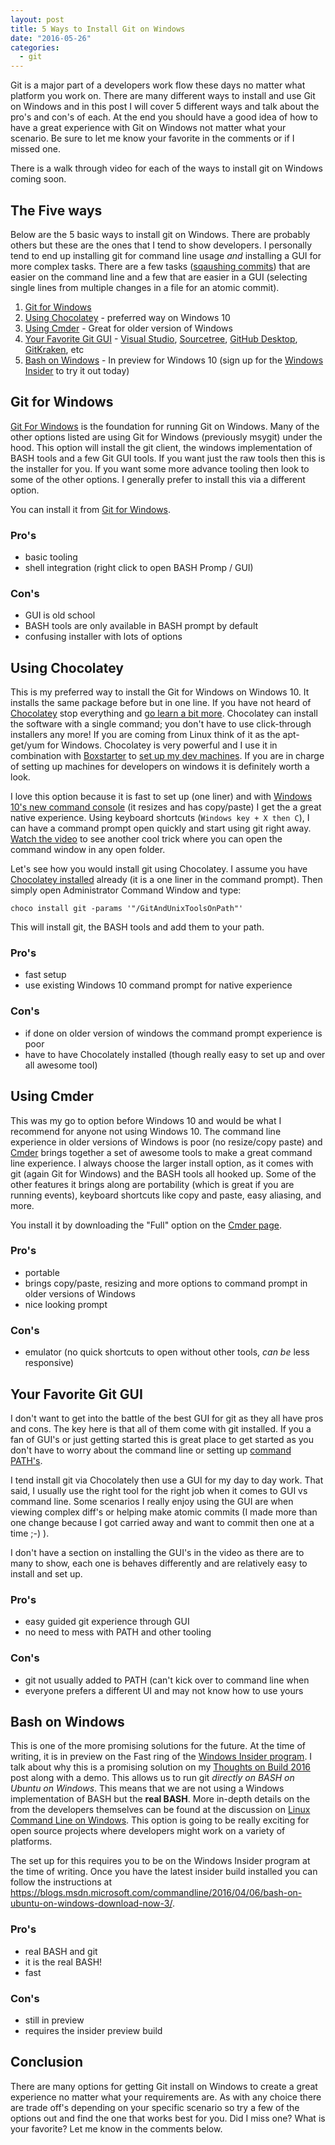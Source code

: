 ```yaml
---
layout: post
title: 5 Ways to Install Git on Windows
date: "2016-05-26"
categories:
  - git
---
```


Git is a major part of a developers work flow these days no matter what platform you work on.  There are many different ways to install and use Git on Windows and in this post I will cover 5 different ways and talk about the pro's and con's of each.  At the end you should have a good idea of how to have a great experience with Git on Windows not matter what your scenario.  Be sure to let me know your favorite in the comments or if I missed one.   

There is a walk through video for each of the ways to install git on Windows coming soon.

## The Five ways
Below are the 5 basic ways to install git on Windows. There are probably others but these are the ones that I tend to show developers.  I personally tend to end up installing git for command line usage *and* installing a GUI for more complex tasks.  There are a few tasks ([sqaushing commits](https://github.com/blog/2141-squash-your-commits)) that are easier on the command line and a few that are easier in a GUI (selecting single lines from multiple changes in a file for an atomic commit).  

1. [Git for Windows](#git-for-windows) 
2. [Using Chocolatey](#using-chocolatey)  - preferred way on Windows 10
3. [Using Cmder](#using-cmder)  - Great for older version of Windows
4. [Your Favorite Git GUI](#your-favorite-git-gui) - [Visual Studio](https://www.visualstudio.com/), [Sourcetree](https://www.sourcetreeapp.com/), [GitHub Desktop](https://desktop.github.com/), [GitKraken](https://www.gitkraken.com/), etc
5. [Bash on Windows](#bash-on-windows)  - In preview for Windows 10 (sign up for the [Windows Insider](https://insider.windows.com/) to try it out today)

## Git for Windows
[Git For Windows](https://git-for-windows.github.io/) is the foundation for running Git on Windows.  Many of the other options listed are using Git for Windows (previously msygit) under the hood.  This option will install the git client, the windows implementation of BASH tools and a few Git GUI tools.  If you want just the raw tools then this is the installer for you.  If you want some more advance tooling then look to some of the other options.  I generally prefer to install this via a different option.

You can install it from [Git for Windows](https://git-for-windows.github.io/).  

### Pro's

- basic tooling 
- shell integration (right click to open BASH Promp / GUI)

### Con's 

- GUI is old school
- BASH tools are only available in BASH prompt by default
- confusing installer with lots of options

## Using Chocolatey
This is my preferred way to install the Git for Windows on Windows 10.  It installs the same package before but in one line.  If you have not heard of [Chocolatey](https://chocolatey.org/) stop everything and [go learn a bit more](https://chocolatey.org/about).  Chocolatey can install the software with a single command; you don't have to use click-through installers any more! If you are coming from Linux think of it as the apt-get/yum for Windows. Chocolatey is very powerful and I use it in combination with [Boxstarter](http://www.boxstarter.org/) to [set up my dev machines](http://www.jamessturtevant.com/posts/Chocolatey-And-Boxstarter/).  If you are in charge of setting up machines for developers on windows it is definitely worth a look.

I love this option because it is fast to set up (one liner) and with [Windows 10's new command console](https://blogs.windows.com/buildingapps/2014/10/07/console-improvements-in-the-windows-10-technical-preview/) (it resizes and has copy/paste) I get the a great native experience.  Using keyboard shortcuts (```Windows key + X then C```), I can have a command prompt open quickly and start using git right away.  [Watch the video]((https://channel9.msdn.com/Blogs/jsturtevant/5-Way-to-Install-Git-on-Windows)) to see another cool trick where you can open the command window in any open folder.

Let's see how you would install git using Chocolatey.  I assume you have [Chocolatey installed](https://chocolatey.org/install) already (it is a one liner in the command prompt). Then simply open Administrator Command Window and type:

```
choco install git -params '"/GitAndUnixToolsOnPath"'
```

This will install git, the BASH tools and add them to your path. 

### Pro's

- fast setup
- use existing Windows 10 command prompt for native experience

### Con's 

- if done on older version of windows the command prompt experience is poor
- have to have Chocolately installed (though really easy to set up and over all awesome tool)

## Using Cmder
This was my go to option before Windows 10  and would be what I recommend for anyone not using Windows 10.  The command line experience in older versions of Windows is poor (no resize/copy paste) and [Cmder](http://cmder.net/) brings together a set of awesome tools to make a great command line experience.  I always choose the larger install option, as it comes with git (again Git for Windows) and the BASH tools all hooked up.  Some of the other features it brings along are portability (which is great if you are running events), keyboard shortcuts like copy and paste, easy aliasing, and more.

You install it by downloading the "Full" option on the [Cmder page](http://cmder.net/).

### Pro's

- portable 
- brings copy/paste, resizing and more options to command prompt in older versions of Windows 
- nice looking prompt

### Con's 
- emulator (no quick shortcuts to open without other tools, *can be* less responsive)

## Your Favorite Git GUI
I don't want to get into the battle of the best GUI for git as they all have pros and cons.  The key here is that all of them come with git installed.  If you a fan of GUI's or just getting started this is great place to get started as you don't have to worry about the command line or setting up [command PATH's](https://technet.microsoft.com/en-us/library/bb490963.aspx?f=255&MSPPError=-2147217396).  

I tend install git via Chocolately then use a GUI for my day to day work. That said, I usually use the right tool for the right job when it comes to GUI vs command line. Some scenarios I really enjoy using the GUI are when viewing complex diff's or helping make atomic commits (I made more than one change because I got carried away and want to commit then one at a time ;-) ).  

I don't have a section on installing the GUI's in the video as there are to many to show, each one is behaves differently and are relatively easy to install and set up.

### Pro's

- easy guided git experience through GUI
- no need to mess with PATH and other tooling

### Con's 
- git not usually added to PATH (can't kick over to command line when 
- everyone prefers a different UI and may not know how to use yours

## Bash on Windows
This is one of the more promising solutions for the future.  At the time of writing, it is in preview on the Fast ring of the [Windows Insider program](https://insider.windows.com/).  I talk about why this is a promising solution on my [Thoughts on Build 2016](http://www.jamessturtevant.com/posts/Thoughts-on-Microsoft-Build-2016/) post along with a demo.  This allows us to run git *directly on BASH on Ubuntu on Windows*.  This means that we are not using a Windows implementation of BASH but the **real BASH**. More in-depth details on the from the developers themselves can be found at the discussion on [Linux Command Line on Windows](https://channel9.msdn.com/Events/Build/2016/C906).  This option is going to be really exciting for open source projects where developers might work on a variety of platforms. 

The set up for this requires you to be on the Windows Insider program at the time of writing.  Once you have the latest insider build installed you can follow the instructions at https://blogs.msdn.microsoft.com/commandline/2016/04/06/bash-on-ubuntu-on-windows-download-now-3/.  

### Pro's

- real BASH and git
- it is the real BASH!
- fast

### Con's 
- still in preview
- requires the insider preview build

## Conclusion
There are many options for getting Git install on Windows to create a great experience no matter what your requirements are.  As with any choice there are trade off's depending on your specific scenario so try a few of the options out and find the one that works best for you.  Did I miss one?  What is your favorite?  Let me know in the comments below.